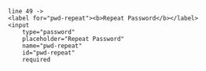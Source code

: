             line 49 ->
            <label for="pwd-repeat"><b>Repeat Password</b></label>
            <input
                type="password"
                placeholder="Repeat Password"
                name="pwd-repeat"
                id="pwd-repeat"
                required